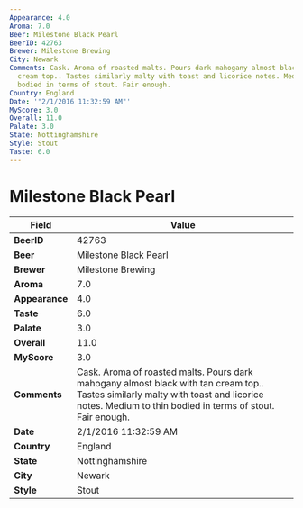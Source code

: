 ```yaml
---
Appearance: 4.0
Aroma: 7.0
Beer: Milestone Black Pearl
BeerID: 42763
Brewer: Milestone Brewing
City: Newark
Comments: Cask. Aroma of roasted malts. Pours dark mahogany almost black with tan
  cream top.. Tastes similarly malty with toast and licorice notes. Medium to thin
  bodied in terms of stout. Fair enough.
Country: England
Date: '"2/1/2016 11:32:59 AM"'
MyScore: 3.0
Overall: 11.0
Palate: 3.0
State: Nottinghamshire
Style: Stout
Taste: 6.0
---
```


# Milestone Black Pearl

| Field         | Value |
|---------------|-------|
| **BeerID** | 42763 |
| **Beer** | Milestone Black Pearl |
| **Brewer** | Milestone Brewing |
| **Aroma** | 7.0 |
| **Appearance** | 4.0 |
| **Taste** | 6.0 |
| **Palate** | 3.0 |
| **Overall** | 11.0 |
| **MyScore** | 3.0 |
| **Comments** | Cask. Aroma of roasted malts. Pours dark mahogany almost black with tan cream top.. Tastes similarly malty with toast and licorice notes. Medium to thin bodied in terms of stout. Fair enough. |
| **Date** | 2/1/2016 11:32:59 AM |
| **Country** | England |
| **State** | Nottinghamshire |
| **City** | Newark |
| **Style** | Stout |
